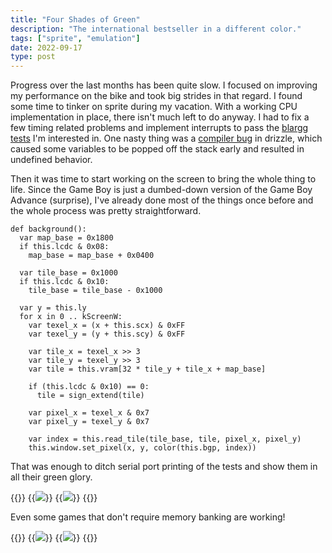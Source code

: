 ```yaml
---
title: "Four Shades of Green"
description: "The international bestseller in a different color."
tags: ["sprite", "emulation"]
date: 2022-09-17
type: post
---
```

Progress over the last months has been quite slow. I focused on improving my performance on the bike and took big strides in that regard. I found some time to tinker on sprite during my vacation. With a working CPU implementation in place, there isn't much left to do anyway. I had to fix a few timing related problems and implement interrupts to pass the [blargg tests](https://github.com/retrio/gb-test-roms) I'm interested in. One nasty thing was a [compiler bug](https://github.com/jsmolka/drizzle/commit/acfb44b259298132a40482f15fcb9ff20e6f73be) in drizzle, which caused some variables to be popped off the stack early and resulted in undefined behavior.

Then it was time to start working on the screen to bring the whole thing to life. Since the Game Boy is just a dumbed-down version of the Game Boy Advance (surprise), I've already done most of the things once before and the whole process was pretty straightforward.

```drizzle
def background():
  var map_base = 0x1800
  if this.lcdc & 0x08:
    map_base = map_base + 0x0400

  var tile_base = 0x1000
  if this.lcdc & 0x10:
    tile_base = tile_base - 0x1000

  var y = this.ly
  for x in 0 .. kScreenW:
    var texel_x = (x + this.scx) & 0xFF
    var texel_y = (y + this.scy) & 0xFF

    var tile_x = texel_x >> 3
    var tile_y = texel_y >> 3
    var tile = this.vram[32 * tile_y + tile_x + map_base]

    if (this.lcdc & 0x10) == 0:
      tile = sign_extend(tile)

    var pixel_x = texel_x & 0x7
    var pixel_y = texel_y & 0x7

    var index = this.read_tile(tile_base, tile, pixel_x, pixel_y)
    this.window.set_pixel(x, y, color(this.bgp, index))
```

That was enough to ditch serial port printing of the tests and show them in all their green glory.

{{<wrap>}}
  {{<image src="img/blargg-timing.png" caption="blargg instruction timing tests">}}
  {{<image src="img/blargg-interrupts.png" caption="blargg interrupt tests">}}
{{</wrap>}}

Even some games that don't require memory banking are working!

{{<wrap>}}
  {{<image src="img/tetris.png" caption="Tetris title screen">}}
  {{<image src="img/dr-mario.png" caption="Dr. Mario title screen">}}
{{</wrap>}}
